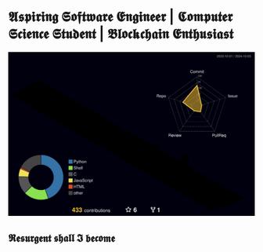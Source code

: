 #   𝕬𝖘𝖕𝖎𝖗𝖎𝖓𝖌 𝕾𝖔𝖋𝖙𝖜𝖆𝖗𝖊 𝕰𝖓𝖌𝖎𝖓𝖊𝖊𝖗 | 𝕮𝖔𝖒𝖕𝖚𝖙𝖊𝖗 𝕾𝖈𝖎𝖊𝖓𝖈𝖊 𝕾𝖙𝖚𝖉𝖊𝖓𝖙 | 𝕭𝖑𝖔𝖈𝖐𝖈𝖍𝖆𝖎𝖓 𝕰𝖓𝖙𝖍𝖚𝖘𝖎𝖆𝖘𝖙

![](./profile-3d-contrib/profile-night-rainbow.svg)

##  𝕽𝖊𝖘𝖚𝖗𝖌𝖊𝖓𝖙 𝖘𝖍𝖆𝖑𝖑 𝕴 𝖇𝖊𝖈𝖔𝖒𝖊
